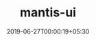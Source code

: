 ---
title: "mantis-ui"
date: 2019-06-27T00:00:19+05:30
type: "organisations"
org_name: "Netflix, Inc."
repo_desc: "NA"
repo_link: https://github.com/Netflix/mantis-ui
---